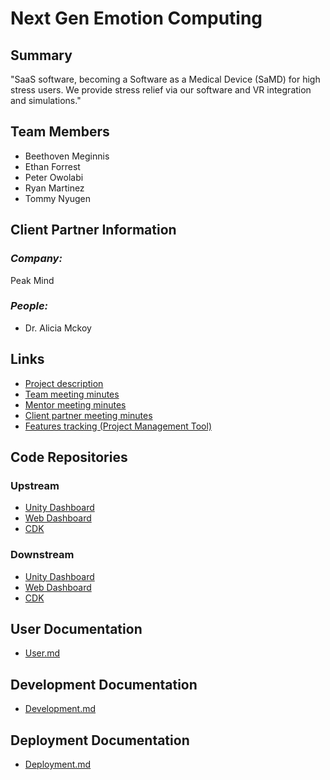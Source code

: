 # Next Gen Emotion Computing

## **Summary**

"SaaS software, becoming a Software as a Medical Device (SaMD) for high stress users. We provide stress relief via our software and VR integration and simulations." 

## **Team Members**

- Beethoven Meginnis
- Ethan Forrest
- Peter Owolabi
- Ryan Martinez
- Tommy Nyugen

## **Client Partner Information**

### *Company:*
Peak Mind

### *People:*
- Dr. Alicia Mckoy

## **Links**

- [Project description](ProjectDescription.md)
- [Team meeting minutes](MeetingMinutes/Team)
- [Mentor meeting minutes](MeetingMinutes/Mentor)
- [Client partner meeting minutes](MeetingMinutes/ClientPartner)
- [Features  tracking (Project Management Tool)](https://github.com/users/eforrest8/projects/2)

## **Code Repositories**
### Upstream
- [Unity Dashboard](https://github.com/aemckoy/peak-vis-unity)
- [Web Dashboard](https://github.com/aemckoy/peak-vis-webapp)
- [CDK](https://github.com/aemckoy/peak-vis-cdk)

### Downstream
- [Unity Dashboard](https://github.com/eforrest8/peak-vis-unity)
- [Web Dashboard](https://github.com/eforrest8/peak-vis-webapp)
- [CDK](https://github.com/eforrest8/peak-vis-cdk)


## User Documentation

- [User.md](./Documentation/User.md)

## Development Documentation

- [Development.md](./Documentation/Development.md)

## Deployment Documentation

- [Deployment.md](./Documentation/Deployment.md)
